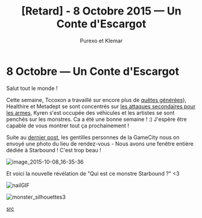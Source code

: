 ﻿---
layout: post
cover_alt: cover
categories:
- News
tags: []
title: "[Retard] - 8 Octobre 2015 — Un Conte d'Escargot"
cover: /Assets/uploads/2016/03/image_2015-10-08_16-35-36.png
author: Purexo et Klemar
---
# 8 Octobre — Un Conte d'Escargot

Salut tout le monde !

Cette semaine, Tccoxon a travaillé sur encore plus de [quêtes générées](http://playstarbound.com/30th-september-intimidating-your-colonists/)), Healthire et Metadept se sont concentrés sur [les attaques secondaires pour les armes](http://playstarbound.com/23rd-september-one-winged-apex/), Kyren s'est occupée des véhicules et les artistes se sont penchés sur les monstres. Ca a été une bonne semaine ! :) J'espère être capable de vous montrer tout ça prochainement !

Suite au [dernier post](http://playstarbound.com/7th-october-operation-colonisation-at-gamecity/), les gentilles personnes de la GameCity nous on envoyé une photo du lieu de rendez-vous - Nous avons une fenêtre entière dédiée à Starbound ! C'est trop beau !

![image_2015-10-08_16-35-36]({{site.asset_path.uploads}}/2016/03/image_2015-10-08_16-35-36.png)

Et voici la nouvelle révélation de "Qui est ce monstre Starbound ?" <3

![nailGIF]({{site.asset_path.uploads}}/2016/03/nailGIF.gif)

![monster_silhouettes3]({{site.asset_path.uploads}}/2016/03/monster_silhouettes3.png)

[src](http://playstarbound.com/8th-october-a-snail-tale/)
